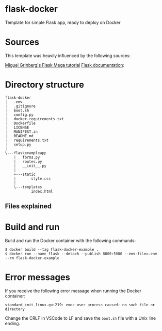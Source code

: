 # flask-docker
Template for simple Flask app, ready to deploy on Docker

# Sources

This template was heavily influenced by the following sources:

[Miguel Grinberg's Flask Mega tutorial](https://blog.miguelgrinberg.com/post/the-flask-mega-tutorial-part-i-hello-world)
[Flask documentation](https://flask.palletsprojects.com/en/1.1.x/patterns/packages/):

# Directory structure

```
flask-docker
|   .env
|   .gitignore
|   boot.sh
|   config.py
|   docker-requirements.txt
|   Dockerfile
|   LICENSE
|   MANIFEST.in
|   README.md
|   requirements.txt
|   setup.py
|       
\---flaskexampleapp
    |   forms.py
    |   routes.py
    |   __init__.py
    |   
    +---static
    |       style.css
    |       
    \---templates
            index.html
```

## Files explained

# Build and run

Build and run the Docker container with the following commands:

```shell
$ docker build --tag flask-docker-example .
$ docker run --name flask --detach --publish 8000:5000 --env-file=.env --rm flask-docker-example
```



# Error messages

If you receive the following error message when running the Docker container:

`standard_init_linux.go:219: exec user process caused: no such file or directory`

Change the CRLF in VSCode to LF and save the `boot.sh` file with a Unix line ending.